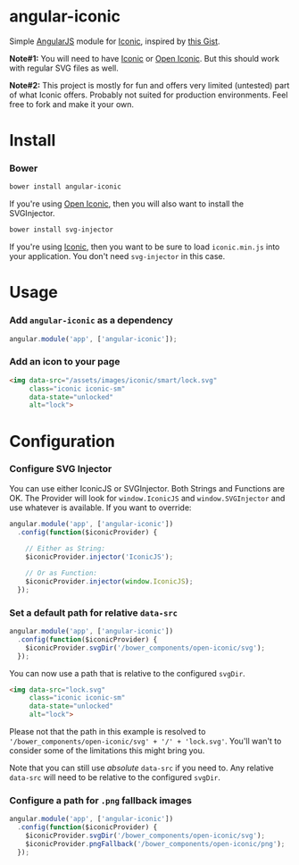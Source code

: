 angular-iconic
==============

Simple [AngularJS](https://github.com/angular/angular.js) module for [Iconic](https://useiconic.com), inspired by [this Gist](https://gist.github.com/yoshokatana/1decf68176dc9452aa14).

**Note#1:** You will need to have [Iconic](https://useiconic.com) or [Open Iconic](https://useiconic.com/open/). But this should work with regular SVG files as well.

**Note#2:** This project is mostly for fun and offers very limited (untested) part of what Iconic offers. Probably not suited for production environments. Feel free to fork and make it your own.

Install
=======

### Bower

``` bash
bower install angular-iconic
```

If you're using [Open Iconic](https://useiconic.com/open/), then you will also
want to install the SVGInjector.

``` bash
bower install svg-injector
```

If you're using [Iconic](https://useiconic.com), then you want to be sure to 
load `iconic.min.js` into your application. You don't need `svg-injector` in 
this case.

Usage
=====

### Add `angular-iconic` as a dependency

```javascript
angular.module('app', ['angular-iconic']);
```

### Add an icon to your page

```html
<img data-src="/assets/images/iconic/smart/lock.svg" 
     class="iconic iconic-sm" 
     data-state="unlocked" 
     alt="lock">
```

Configuration
=====

### Configure SVG Injector

You can use either IconicJS or SVGInjector. Both Strings and Functions are OK.
The Provider will look for `window.IconicJS` and `window.SVGInjector` and use
whatever is available. If you want to override:

```javascript
angular.module('app', ['angular-iconic'])
  .config(function($iconicProvider) {
    
    // Either as String:
    $iconicProvider.injector('IconicJS');

    // Or as Function:
    $iconicProvider.injector(window.IconicJS);
  });
```

### Set a default path for relative `data-src`

```javascript
angular.module('app', ['angular-iconic'])
  .config(function($iconicProvider) {
    $iconicProvider.svgDir('/bower_components/open-iconic/svg');
  });
```

You can now use a path that is relative to the configured `svgDir`.

```html
<img data-src="lock.svg" 
     class="iconic iconic-sm" 
     data-state="unlocked" 
     alt="lock">
```

Please not that the path in this example is resolved to `'/bower_components/open-iconic/svg' + '/' + 'lock.svg'`. You'll wan't to consider some of the limitations this might bring you.

Note that you can still use _absolute_ `data-src` if you need to. Any relative `data-src` will need to be relative to the configured `svgDir`.

### Configure a path for `.png` fallback images

```javascript
angular.module('app', ['angular-iconic'])
  .config(function($iconicProvider) {
    $iconicProvider.svgDir('/bower_components/open-iconic/svg');
    $iconicProvider.pngFallback('/bower_components/open-iconic/png');
  });
```
